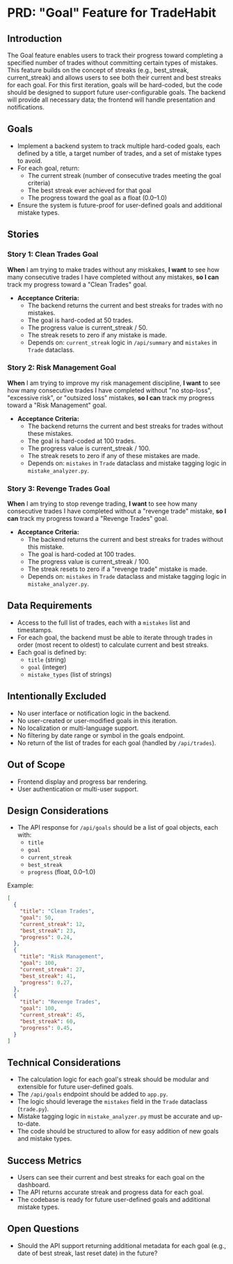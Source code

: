 # PRD: "Goal" Feature for TradeHabit

## Introduction
The Goal feature enables users to track their progress toward completing a specified number of trades without committing certain types of mistakes. This feature builds on the concept of streaks (e.g., best_streak, current_streak) and allows users to see both their current and best streaks for each goal. For this first iteration, goals will be hard-coded, but the code should be designed to support future user-configurable goals. The backend will provide all necessary data; the frontend will handle presentation and notifications.

## Goals
- Implement a backend system to track multiple hard-coded goals, each defined by a title, a target number of trades, and a set of mistake types to avoid.
- For each goal, return:
  - The current streak (number of consecutive trades meeting the goal criteria)
  - The best streak ever achieved for that goal
  - The progress toward the goal as a float (0.0–1.0)
- Ensure the system is future-proof for user-defined goals and additional mistake types.

## Stories

### Story 1: Clean Trades Goal
**When** I am trying to make trades without any miskakes, **I want** to see how many consecutive trades I have completed without any mistakes, **so I can** track my progress toward a "Clean Trades" goal.
- **Acceptance Criteria:**
  - The backend returns the current and best streaks for trades with no mistakes.
  - The goal is hard-coded at 50 trades.
  - The progress value is current_streak / 50.
  - The streak resets to zero if any mistake is made.
  - Depends on: `current_streak` logic in `/api/summary` and `mistakes` in `Trade` dataclass.

### Story 2: Risk Management Goal
**When** I am trying to improve my risk management discipline, **I want** to see how many consecutive trades I have completed without "no stop-loss", "excessive risk", or "outsized loss" mistakes, **so I can** track my progress toward a "Risk Management" goal.
- **Acceptance Criteria:**
  - The backend returns the current and best streaks for trades without these mistakes.
  - The goal is hard-coded at 100 trades.
  - The progress value is current_streak / 100.
  - The streak resets to zero if any of these mistakes are made.
  - Depends on: `mistakes` in `Trade` dataclass and mistake tagging logic in `mistake_analyzer.py`.

### Story 3: Revenge Trades Goal
**When** I am trying to stop revenge trading, **I want** to see how many consecutive trades I have completed without a "revenge trade" mistake, **so I can** track my progress toward a "Revenge Trades" goal.
- **Acceptance Criteria:**
  - The backend returns the current and best streaks for trades without this mistake.
  - The goal is hard-coded at 100 trades.
  - The progress value is current_streak / 100.
  - The streak resets to zero if a "revenge trade" mistake is made.
  - Depends on: `mistakes` in `Trade` dataclass and mistake tagging logic in `mistake_analyzer.py`.

## Data Requirements
- Access to the full list of trades, each with a `mistakes` list and timestamps.
- For each goal, the backend must be able to iterate through trades in order (most recent to oldest) to calculate current and best streaks.
- Each goal is defined by:
  - `title` (string)
  - `goal` (integer)
  - `mistake_types` (list of strings)

## Intentionally Excluded
- No user interface or notification logic in the backend.
- No user-created or user-modified goals in this iteration.
- No localization or multi-language support.
- No filtering by date range or symbol in the goals endpoint.
- No return of the list of trades for each goal (handled by `/api/trades`).

## Out of Scope
- Frontend display and progress bar rendering.
- User authentication or multi-user support.

## Design Considerations
- The API response for `/api/goals` should be a list of goal objects, each with:
  - `title`
  - `goal`
  - `current_streak`
  - `best_streak`
  - `progress` (float, 0.0–1.0)

Example:
```json
[
  {
    "title": "Clean Trades",
    "goal": 50,
    "current_streak": 12,
    "best_streak": 23,
    "progress": 0.24,
  },
  {
    "title": "Risk Management",
    "goal": 100,
    "current_streak": 27,
    "best_streak": 41,
    "progress": 0.27,
  },
  {
    "title": "Revenge Trades",
    "goal": 100,
    "current_streak": 45,
    "best_streak": 60,
    "progress": 0.45,
  }
]
```

## Technical Considerations
- The calculation logic for each goal's streak should be modular and extensible for future user-defined goals.
- The `/api/goals` endpoint should be added to `app.py`.
- The logic should leverage the `mistakes` field in the `Trade` dataclass (`trade.py`).
- Mistake tagging logic in `mistake_analyzer.py` must be accurate and up-to-date.
- The code should be structured to allow for easy addition of new goals and mistake types.

## Success Metrics
- Users can see their current and best streaks for each goal on the dashboard.
- The API returns accurate streak and progress data for each goal.
- The codebase is ready for future user-defined goals and additional mistake types.

## Open Questions
- Should the API support returning additional metadata for each goal (e.g., date of best streak, last reset date) in the future? 